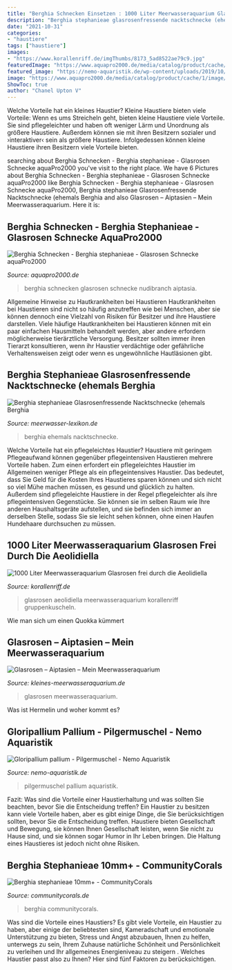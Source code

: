 ```yaml
---
title: "Berghia Schnecken Einsetzen : 1000 Liter Meerwasseraquarium Glasrosen Frei Durch Die Aeolidiella"
description: "Berghia stephanieae glasrosenfressende nacktschnecke (ehemals berghia"
date: "2021-10-31"
categories:
- "haustiere"
tags: ["haustiere"]
images:
- "https://www.korallenriff.de/imgThumbs/8173_5ad8522ae79c9.jpg"
featuredImage: "https://www.aquapro2000.de/media/catalog/product/cache/1/image/1024x/c657acbaa43513bfcb392d597dba2b11/b/e/berghia_1.jpg"
featured_image: "https://nemo-aquaristik.de/wp-content/uploads/2019/10/Pilgermuschel.jpg"
image: "https://www.aquapro2000.de/media/catalog/product/cache/1/image/1024x/c657acbaa43513bfcb392d597dba2b11/b/e/berghia_1.jpg"
ShowToc: true
author: "Chanel Upton V"
---
```



Welche Vorteile hat ein kleines Haustier?
Kleine Haustiere bieten viele Vorteile:
Wenn es ums Streicheln geht, bieten kleine Haustiere viele Vorteile. Sie sind pflegeleichter und haben oft weniger Lärm und Unordnung als größere Haustiere. Außerdem können sie mit ihren Besitzern sozialer und ›interaktiver‹ sein als größere Haustiere. Infolgedessen können kleine Haustiere ihren Besitzern viele Vorteile bieten.

	

		
searching about Berghia Schnecken - Berghia stephanieae - Glasrosen Schnecke aquaPro2000 you've visit to the right place. We have 6 Pictures about Berghia Schnecken - Berghia stephanieae - Glasrosen Schnecke aquaPro2000 like Berghia Schnecken - Berghia stephanieae - Glasrosen Schnecke aquaPro2000, Berghia stephanieae Glasrosenfressende Nacktschnecke (ehemals Berghia and also Glasrosen – Aiptasien – Mein Meerwasseraquarium. Here it is:
		
    
## Berghia Schnecken - Berghia Stephanieae - Glasrosen Schnecke AquaPro2000

<img loading=lazy src="https://www.aquapro2000.de/media/catalog/product/cache/1/image/1024x/c657acbaa43513bfcb392d597dba2b11/b/e/berghia_1.jpg" onerror="this.onerror=null;this.src='https://tse3.mm.bing.net/th?id=OIP.q5qVFNXtH0pajQjPlURZpQHaE8&amp;pid=15.1';" alt="Berghia Schnecken - Berghia stephanieae - Glasrosen Schnecke aquaPro2000">

_Source: aquapro2000.de_

>berghia schnecken glasrosen schnecke nudibranch aiptasia. 

	

Allgemeine Hinweise zu Hautkrankheiten bei Haustieren
Hautkrankheiten bei Haustieren sind nicht so häufig anzutreffen wie bei Menschen, aber sie können dennoch eine Vielzahl von Risiken für Besitzer und ihre Haustiere darstellen. Viele häufige Hautkrankheiten bei Haustieren können mit ein paar einfachen Hausmitteln behandelt werden, aber andere erfordern möglicherweise tierärztliche Versorgung. Besitzer sollten immer ihren Tierarzt konsultieren, wenn ihr Haustier verdächtige oder gefährliche Verhaltensweisen zeigt oder wenn es ungewöhnliche Hautläsionen gibt.

    
## Berghia Stephanieae Glasrosenfressende Nacktschnecke (ehemals Berghia

<img loading=lazy src="https://www.meerwasser-lexikon.de/imgThumb/2617_LsSnVeEG6T.jpg" onerror="this.onerror=null;this.src='https://tse4.mm.bing.net/th?id=OIP.6nXAT7CsDwgnO4-eCaTTzAAAAA&amp;pid=15.1';" alt="Berghia stephanieae Glasrosenfressende Nacktschnecke (ehemals Berghia">

_Source: meerwasser-lexikon.de_

>berghia ehemals nacktschnecke. 

	

Welche Vorteile hat ein pflegeleichtes Haustier?
Haustiere mit geringem Pflegeaufwand können gegenüber pflegeintensiven Haustieren mehrere Vorteile haben. Zum einen erfordert ein pflegeleichtes Haustier im Allgemeinen weniger Pflege als ein pflegeintensives Haustier. Das bedeutet, dass Sie Geld für die Kosten Ihres Haustieres sparen können und sich nicht so viel Mühe machen müssen, es gesund und glücklich zu halten. Außerdem sind pflegeleichte Haustiere in der Regel pflegeleichter als ihre pflegeintensiven Gegenstücke. Sie können sie im selben Raum wie Ihre anderen Haushaltsgeräte aufstellen, und sie befinden sich immer an derselben Stelle, sodass Sie sie leicht sehen können, ohne einen Haufen Hundehaare durchsuchen zu müssen.

    
## 1000 Liter Meerwasseraquarium Glasrosen Frei Durch Die Aeolidiella

<img loading=lazy src="https://www.korallenriff.de/imgThumbs/8173_5ad8522ae79c9.jpg" onerror="this.onerror=null;this.src='https://tse4.mm.bing.net/th?id=OIP.3Ki6aNZ-kyykKs03NjDGWwHaD6&amp;pid=15.1';" alt="1000 Liter Meerwasseraquarium Glasrosen frei durch die Aeolidiella">

_Source: korallenriff.de_

>glasrosen aeolidiella meerwasseraquarium korallenriff gruppenkuscheln. 

	

Wie man sich um einen Quokka kümmert

    
## Glasrosen – Aiptasien – Mein Meerwasseraquarium

<img loading=lazy src="http://www.kleines-meerwasseraquarium.de/wp-content/uploads/2015/06/Glasrose.jpg" onerror="this.onerror=null;this.src='https://tse4.mm.bing.net/th?id=OIP.BFWnuc9OIJUSsmjsIw4rvwHaFK&amp;pid=15.1';" alt="Glasrosen – Aiptasien – Mein Meerwasseraquarium">

_Source: kleines-meerwasseraquarium.de_

>glasrosen meerwasseraquarium. 

	

Was ist Hermelin und woher kommt es?

    
## Gloripallium Pallium - Pilgermuschel - Nemo Aquaristik

<img loading=lazy src="https://nemo-aquaristik.de/wp-content/uploads/2019/10/Pilgermuschel.jpg" onerror="this.onerror=null;this.src='https://tse1.mm.bing.net/th?id=OIP.gumfZ34RmgdIfEjF0osJ6AHaId&amp;pid=15.1';" alt="Gloripallium pallium - Pilgermuschel - Nemo Aquaristik">

_Source: nemo-aquaristik.de_

>pilgermuschel pallium aquaristik. 

	

Fazit: Was sind die Vorteile einer Haustierhaltung und was sollten Sie beachten, bevor Sie die Entscheidung treffen?
Ein Haustier zu besitzen kann viele Vorteile haben, aber es gibt einige Dinge, die Sie berücksichtigen sollten, bevor Sie die Entscheidung treffen. Haustiere bieten Gesellschaft und Bewegung, sie können Ihnen Gesellschaft leisten, wenn Sie nicht zu Hause sind, und sie können sogar Humor in Ihr Leben bringen. Die Haltung eines Haustieres ist jedoch nicht ohne Risiken.

    
## Berghia Stephanieae 10mm+ - CommunityCorals

<img loading=lazy src="https://www.communitycorals.de/wp-content/uploads/2020/08/DSC_3488-1536x1020.jpg" onerror="this.onerror=null;this.src='https://tse1.mm.bing.net/th?id=OIP.a2v51k3rumBHq0O71WzAkQHaE6&amp;pid=15.1';" alt="Berghia stephanieae 10mm+ - CommunityCorals">

_Source: communitycorals.de_

>berghia communitycorals. 

	

Was sind die Vorteile eines Haustiers?
Es gibt viele Vorteile, ein Haustier zu haben, aber einige der beliebtesten sind, Kameradschaft und emotionale Unterstützung zu bieten, Stress und Angst abzubauen, Ihnen zu helfen, unterwegs zu sein, Ihrem Zuhause natürliche Schönheit und Persönlichkeit zu verleihen und Ihr allgemeines Energieniveau zu steigern . Welches Haustier passt also zu Ihnen? Hier sind fünf Faktoren zu berücksichtigen.


